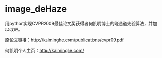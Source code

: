 # image_deHaze
用python实现CVPR2009最佳论文奖获得者何凯明博士的暗通道先验算法，并加以改进。

原论文链接：http://kaiminghe.com/publications/cvpr09.pdf

何凯明个人主页：http://kaiminghe.com/


